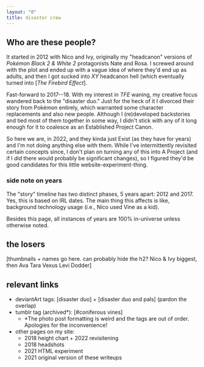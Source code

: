 ```yaml
---
layout: "0"
title: disaster crew
---
```

## Who are these people?
It started in 2012 with Nico and Ivy, originally my "headcanon" versions of *Pokémon Black 2 & White 2* protagonists Nate and Rosa. I screwed around with the plot and ended up with a vague idea of where they'd end up as adults, and then I got sucked into *XY* headcanon hell (which eventually turned into [<i>The Firebird Effect</i>].

Fast-forward to 2017--18. With my interest in <i>TFE</i> waning, my creative focus wandered back to the "disaster duo." Just for the heck of it I divorced their story from Pokémon entirely, which warranted some character replacements and also new people. Although I (re)developed backstories and tied most of them together in some way, I didn't stick with any of it long enough for it to coalesce as an Established Project Canon.

So here we are, in 2022, and they kinda just Exist (as they have for years) and I'm not doing anything else with them. While I've intermittently revisited certain concepts since, I don't plan on turning any of this into A Project (and if I *did* there would probably be significant changes), so I figured they'd be good candidates for this little website-experiment-thing.

### side note on years
The "story" timeline has two distinct phases, 5 years apart: 2012 and 2017. Yes, this is based on IRL dates. The main thing this affects is like, background technology usage (i.e., Nico used Vine as a kid).

Besides this page, all instances of years are 100% in-universe unless otherwise noted. <!--fonts would be a good way to distinguish this better!!-->

## the losers
\[thumbnails + names go here. can probably hide the h2?
Nico & Ivy biggest, then Ava Tara Vexus Levi Dodder]

## relevant links
- deviantArt tags: [disaster duo] + [disaster duo and pals] (pardon the overlap)
- tumblr tag (archived\*): [#coniferous vines]
	- \*The photo post formatting is weird and the tags are out of order. Apologies for the inconvenience!
- other pages on my site:
	- 2018 height chart + 2022 revisitening
	- 2018 headshots
	- 2021 HTML experiment
	- 2021 original version of these writeups
